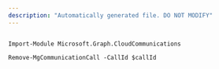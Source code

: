 ```yaml
---
description: "Automatically generated file. DO NOT MODIFY"
---
```


```powershellv1

Import-Module Microsoft.Graph.CloudCommunications

Remove-MgCommunicationCall -CallId $callId

```